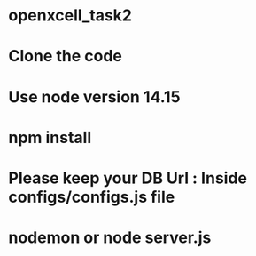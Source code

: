 # openxcell_task2

# Clone the code
# Use node version 14.15
# npm install
# Please keep your DB Url : Inside configs/configs.js file
# nodemon or node server.js